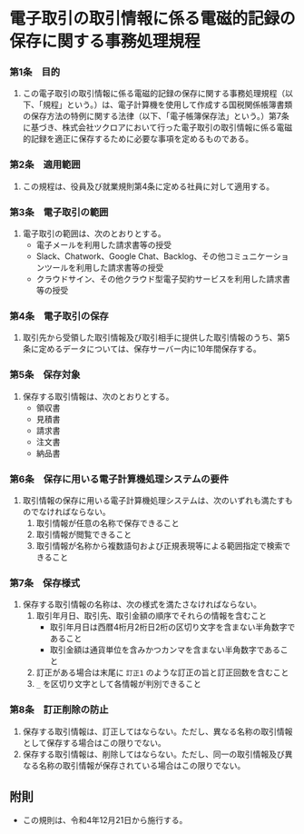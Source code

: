 # 電子取引の取引情報に係る電磁的記録の保存に関する事務処理規程

### 第1条　目的

1. この電子取引の取引情報に係る電磁的記録の保存に関する事務処理規程（以下、「規程」という。）は、電子計算機を使用して作成する国税関係帳簿書類の保存方法の特例に関する法律（以下、「電子帳簿保存法」という。）第7条に基づき、株式会社ツクロアにおいて行った電子取引の取引情報に係る電磁的記録を適正に保存するために必要な事項を定めるものである。

### 第2条　適用範囲

1. この規程は、役員及び就業規則第4条に定める社員に対して適用する。

### 第3条　電子取引の範囲

1. 電子取引の範囲は、次のとおりとする。
    - 電子メールを利用した請求書等の授受
    - Slack、Chatwork、Google Chat、Backlog、その他コミュニケーションツールを利用した請求書等の授受
    - クラウドサイン、その他クラウド型電子契約サービスを利用した請求書等の授受

### 第4条　電子取引の保存

1. 取引先から受領した取引情報及び取引相手に提供した取引情報のうち、第5条に定めるデータについては、保存サーバー内に10年間保存する。

### 第5条　保存対象

1. 保存する取引情報は、次のとおりとする。
    - 領収書
    - 見積書
    - 請求書
    - 注文書
    - 納品書

### 第6条　保存に用いる電子計算機処理システムの要件

1. 取引情報の保存に用いる電子計算機処理システムは、次のいずれも満たすものでなければならない。
    1. 取引情報が任意の名称で保存できること
    2. 取引情報が閲覧できること
    3. 取引情報が名称から複数語句および正規表現等による範囲指定で検索できること

### 第7条　保存様式

1. 保存する取引情報の名称は、次の様式を満たさなければならない。
    1. 取引年月日、取引先、取引金額の順序でそれらの情報を含むこと
        - 取引年月日は西暦4桁月2桁日2桁の区切り文字を含まない半角数字であること
        - 取引金額は通貨単位を含みかつカンマを含まない半角数字であること
    2. 訂正がある場合は末尾に `訂正1` のような訂正の旨と訂正回数を含むこと
    3. `_` を区切り文字として各情報が判別できること

### 第8条　訂正削除の防止

1. 保存する取引情報は、訂正してはならない。ただし、異なる名称の取引情報として保存する場合はこの限りでない。
2. 保存する取引情報は、削除してはならない。ただし、同一の取引情報及び異なる名称の取引情報が保存されている場合はこの限りでない。

## 附則

- この規則は、令和4年12月21日から施行する。
